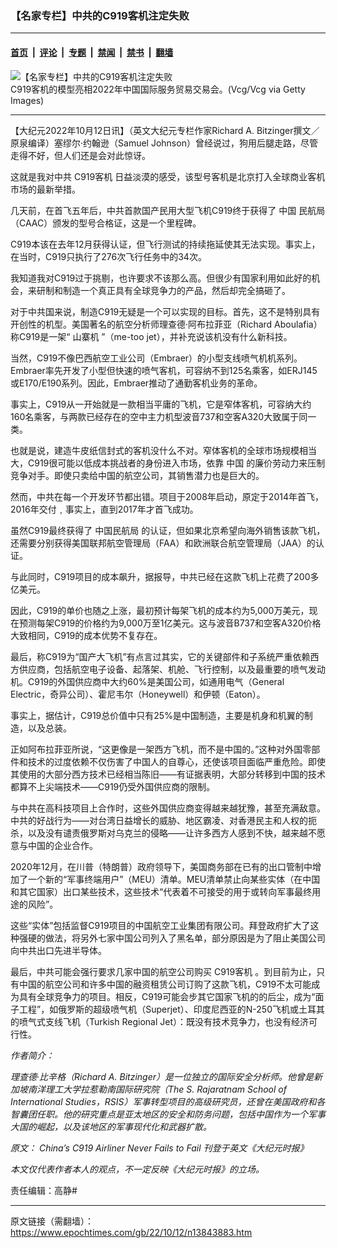 ### 【名家专栏】中共的C919客机注定失败

---

#### [首页](../../../..?n13843883) &nbsp;|&nbsp; [评论](../../../../../epoch-comment?n13843883) &nbsp;|&nbsp; [专题](../../../../../epoch-special?n13843883) &nbsp;|&nbsp; [禁闻](../../../../../epoch-news?n13843883) &nbsp;|&nbsp; [禁书](../../../../../books?n13843883) &nbsp;|&nbsp; [翻墙](https://github.com/gfw-breaker/nogfw/blob/master/README.md?n13843883)


<div><img alt="【名家专栏】中共的C919客机注定失败" class="attachment-djy_600_400 size-djy_600_400 wp-post-image" src="https://i.epochtimes.com/assets/uploads/2022/10/id13843887-C919-Beijing-1200x800-600x400.jpg"/>
<div class="caption">
 C919客机的模型亮相2022年中国国际服务贸易交易会。(Vcg/Vcg via Getty Images)
</div></div><hr/><div class="post_content" id="artbody" itemprop="articleBody">
 <!-- article content begin -->
 <p>
  【大纪元2022年10月12日讯】（英文大纪元专栏作家Richard A. Bitzinger撰文／原泉编译）塞缪尔‧约翰逊（Samuel Johnson）曾经说过，狗用后腿走路，尽管走得不好，但人们还是会对此惊讶。
 </p>
 <p>
  这就是我对中共
  <ok href="https://www.epochtimes.com/gb/tag/c919%E5%AE%A2%E6%9C%BA.html">
   C919客机
  </ok>
  日益淡漠的感受，该型号客机是北京打入全球商业客机市场的最新举措。
 </p>
 <p>
  几天前，在首飞五年后，中共首款国产民用大型飞机C919终于获得了
  <ok href="https://www.epochtimes.com/gb/tag/%E4%B8%AD%E5%9B%BD.html">
   中国
  </ok>
  民航局（CAAC）颁发的型号合格证，这是一个里程碑。
 </p>
 <p>
  C919本该在去年12月获得认证，但飞行测试的持续拖延使其无法实现。事实上，在当时，C919只执行了276次飞行任务中的34次。
 </p>
 <p>
  我知道我对C919过于挑剔，也许要求不该那么高。但很少有国家利用如此好的机会，来研制和制造一个真正具有全球竞争力的产品，然后却完全搞砸了。
 </p>
 <p>
  对于中共国来说，制造C919无疑是一个可以实现的目标。首先，这不是特别具有开创性的机型。美国著名的航空分析师理查德‧阿布拉菲亚（Richard Aboulafia）称C919是一架“
  <ok href="https://www.epochtimes.com/gb/tag/%E5%B1%B1%E5%AF%A8%E6%9C%BA.html">
   山寨机
  </ok>
  ”（me-too jet），并补充说该机没有什么新科技。
 </p>
 <p>
  当然，C919不像巴西航空工业公司（Embraer）的小型支线喷气机机系列。Embraer率先开发了小型但快速的喷气客机，可容纳不到125名乘客，如ERJ145或E170/E190系列。因此，Embraer推动了通勤客机业务的革命。
 </p>
 <p>
  事实上，C919从一开始就是一款相当平庸的飞机，它是窄体客机，可容纳大约160名乘客，与两款已经存在的空中主力机型波音737和空客A320大致属于同一类。
 </p>
 <p>
  也就是说，建造牛皮纸信封式的客机没什么不对。窄体客机的全球市场规模相当大，C919很可能以低成本挑战者的身份进入市场，依靠
  <ok href="https://www.epochtimes.com/gb/tag/%E4%B8%AD%E5%9B%BD.html">
   中国
  </ok>
  的廉价劳动力来压制竞争对手。即使只卖给中国的航空公司，其销售潜力也是巨大的。
 </p>
 <p>
  然而，中共在每一个开发环节都出错。项目于2008年启动，原定于2014年首飞，2016年交付﹐事实上，直到2017年才首飞成功。
 </p>
 <p>
  虽然C919最终获得了
  <ok href="https://www.epochtimes.com/gb/tag/%E4%B8%AD%E5%9B%BD%E6%B0%91%E8%88%AA%E5%B1%80.html">
   中国民航局
  </ok>
  的认证，但如果北京希望向海外销售该款飞机，还需要分别获得美国联邦航空管理局（FAA）和欧洲联合航空管理局（JAA）的认证。
 </p>
 <p>
  与此同时，C919项目的成本飙升，据报导，中共已经在这款飞机上花费了200多亿美元。
 </p>
 <p>
  因此，C919的单价也随之上涨，最初预计每架飞机的成本约为5,000万美元，现在预测每架C919的价格约为9,000万至1亿美元。这与波音B737和空客A320价格大致相同，C919的成本优势不复存在。
 </p>
 <p>
  最后，称C919为“国产大飞机”有点言过其实，它的关键部件和子系统严重依赖西方供应商，包括航空电子设备、起落架、机舱、飞行控制，以及最重要的喷气发动机。C919的外国供应商中大约60%是美国公司，如通用电气（General Electric，奇异公司）、霍尼韦尔（Honeywell）和伊顿（Eaton）。
 </p>
 <p>
  事实上，据估计，C919总价值中只有25%是中国制造，主要是机身和机翼的制造，以及总装。
 </p>
 <p>
  正如阿布拉菲亚所说，“这更像是一架西方飞机，而不是中国的。”这种对外国零部件和技术的过度依赖不仅伤害了中国人的自尊心，还使该项目面临严重危险。即使其使用的大部分西方技术已经相当陈旧——有证据表明，大部分转移到中国的技术都算不上尖端技术——C919仍受外国供应商的限制。
 </p>
 <p>
  与中共在高科技项目上合作时，这些外国供应商变得越来越犹豫，甚至充满敌意。中共的好战行为——对台湾日益增长的威胁、地区霸凌、对香港民主和人权的扼杀，以及没有谴责俄罗斯对乌克兰的侵略——让许多西方人感到不快，越来越不愿意与中国的企业合作。
 </p>
 <p>
  2020年12月，在川普（特朗普）政府领导下，美国商务部在已有的出口管制中增加了一个新的“军事终端用户”（MEU）清单。MEU清单禁止向某些实体（在中国和其它国家）出口某些技术，这些技术“代表着不可接受的用于或转向军事最终用途的风险”。
 </p>
 <p>
  这些“实体”包括监督C919项目的中国航空工业集团有限公司。拜登政府扩大了这种强硬的做法，将另外七家中国公司列入了黑名单，部分原因是为了阻止美国公司向中共出口先进半导体。
 </p>
 <p>
  最后，中共可能会强行要求几家中国的航空公司购买
  <ok href="https://www.epochtimes.com/gb/tag/c919%E5%AE%A2%E6%9C%BA.html">
   C919客机
  </ok>
  。到目前为止，只有中国的航空公司和许多中国的融资租赁公司订购了这款飞机，C919不太可能成为具有全球竞争力的项目。相反，C919可能会步其它国家飞机的的后尘，成为“面子工程”，如俄罗斯的超级喷气机（Superjet）、印度尼西亚的N-250飞机或土耳其的喷气式支线飞机（Turkish Regional Jet）：既没有技术竞争力，也没有经济可行性。
 </p>
 <p>
  <em>
   作者简介：
  </em>
 </p>
 <p>
  <em>
   理查德‧比辛格（Richard A. Bitzinger）是一位独立的国际安全分析师。他曾是新加坡南洋理工大学拉惹勒南国际研究院（The S. Rajaratnam School of International Studies，RSIS）军事转型项目的高级研究员，还曾在美国政府和各智囊团任职。他的研究重点是亚太地区的安全和防务问题，包括中国作为一个军事大国的崛起，以及该地区的军事现代化和武器扩散。
  </em>
 </p>
 <p>
  <em>
   原文：
   <ok href="https://www.theepochtimes.com/chinas-c919-airliner-never-fails-to-fail_4774466.html" rel="noopener noreferrer" target="_blank">
    China’s C919 Airliner Never Fails to Fail
   </ok>
   刊登于英文《大纪元时报》
  </em>
 </p>
 <p>
  <em>
   本文仅代表作者本人的观点，不一定反映《大纪元时报》的立场。
  </em>
 </p>
 <p>
  责任编辑：高静#
 </p>
 <!-- article content end -->
 <div id="below_article_ad">
 </div>
</div>


---

原文链接（需翻墙）：https://www.epochtimes.com/gb/22/10/12/n13843883.htm